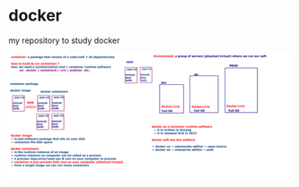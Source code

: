 # docker
my repository to study docker

<img src="https://github.com/seemathapliyal79/docker/blob/main/screenshots/docker-intro.png">
